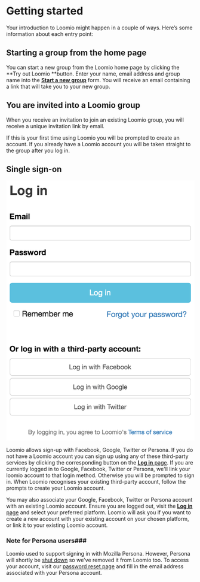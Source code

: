 # Getting started

Your introduction to Loomio might happen in a couple of ways. Here’s some information about each entry point:

## Starting a group from the home page

You can start a new group from the Loomio home page by clicking the **Try out Loomio **button. Enter your name, email address and group name into the [**Start a new group**](https://www.loomio.org/start_group) form. You will receive an email containing a link that will take you to your new group.

## You are invited into a Loomio group

When you receive an invitation to join an existing Loomio group, you will receive a unique invitation link by email.

If this is your first time using Loomio you will be prompted to create an account. If you already have a Loomio account you will be taken straight to the group after you log in.

## Single sign-on

<img class="screenshot" alt="Log in page with single sign-on options" src="log_in_page.png" />

Loomio allows sign-up with Facebook, Google, Twitter or Persona. If you do not have a Loomio account you can sign up using any of these third-party services by clicking the corresponding button on the [**Log in** page](http://loomio.org/sign_in). If you are currently logged in to Google, Facebook, Twitter or Persona, we'll link your loomio account to that login method. Otherwise you will be prompted to sign in. When Loomio recognises your existing third-party account, follow the prompts to create your Loomio account.

You may also associate your Google, Facebook, Twitter or Persona account with an existing Loomio account. Ensure you are logged out, visit the [**Log in** page](https://www.loomio.org/users/sign_in) and select your preferred platform. Loomio will ask you if you want to create a new account with your existing account on your chosen platform, or link it to your existing Loomio account.

### Note for Persona users###

Loomio used to support signing in with Mozilla Persona. However, Persona will shortly be [shut down](http://www.pcworld.com/article/3021736/internet/mozilla-persona-login-system-to-shut-down-end-november.html) so we've removed it from Loomio too. To access your account, visit our [password reset page](https://www.loomio.org/users/password/new) and fill in the email address associated with your Persona account.
